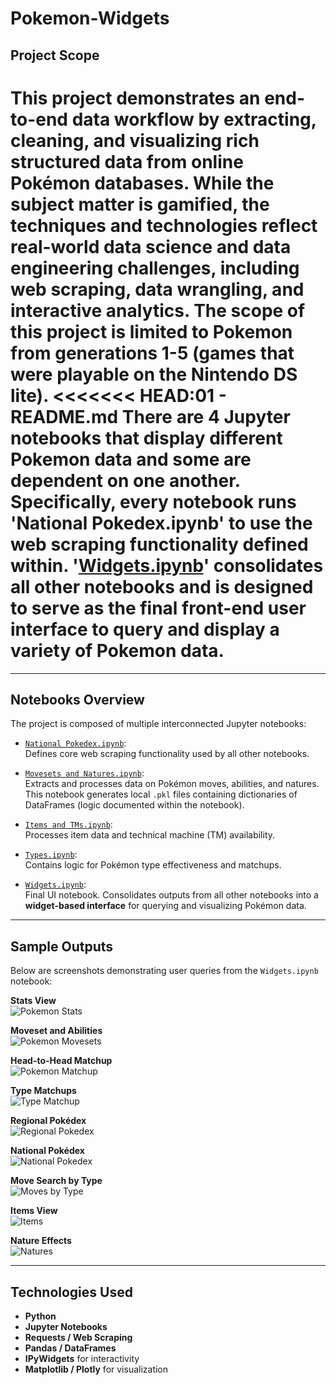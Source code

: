 # Pokemon-Widgets
## Project Scope
This project demonstrates an end-to-end data workflow by extracting, cleaning, and visualizing rich structured data from online Pokémon databases. While the subject matter is gamified, the techniques and technologies reflect real-world data science and data engineering challenges, including **web scraping**, **data wrangling**, and **interactive analytics**.
The scope of this project is limited to Pokemon from generations 1-5 (games that were playable on the Nintendo DS lite).
<<<<<<< HEAD:01 - README.md
There are 4 Jupyter notebooks that display different Pokemon data and some are dependent on one another. Specifically, every notebook runs  'National Pokedex.ipynb' to use the web scraping functionality defined within. 
'[Widgets.ipynb](https://github.com/thomasbase/Pokemon-Widgets/blob/main/Widgets.ipynb)' consolidates all other notebooks and is designed to serve as the final front-end user interface to query and display a variety of Pokemon data.
=======

--- 

## Notebooks Overview
The project is composed of multiple interconnected Jupyter notebooks:

- [`National Pokedex.ipynb`](https://github.com/thomasbase/Pokemon-Widgets/blob/main/National%20Pokedex.ipynb):  
  Defines core web scraping functionality used by all other notebooks.
  
- [`Movesets and Natures.ipynb`](https://github.com/thomasbase/Pokemon-Widgets/blob/main/Movesets%20and%20Natures.ipynb):  
  Extracts and processes data on Pokémon moves, abilities, and natures. This notebook generates local `.pkl` files containing dictionaries of DataFrames (logic documented within the notebook).
  
- [`Items and TMs.ipynb`](https://github.com/thomasbase/Pokemon-Widgets/blob/main/Items%20and%20TMs.ipynb):  
  Processes item data and technical machine (TM) availability.
  
- [`Types.ipynb`](https://github.com/thomasbase/Pokemon-Widgets/blob/main/Types.ipynb):  
  Contains logic for Pokémon type effectiveness and matchups.

- [`Widgets.ipynb`](https://github.com/thomasbase/Pokemon-Widgets/blob/main/Widgets.ipynb):  
  Final UI notebook. Consolidates outputs from all other notebooks into a **widget-based interface** for querying and visualizing Pokémon data.

---

## Sample Outputs
Below are screenshots demonstrating user queries from the `Widgets.ipynb` notebook:

**Stats View**  
![Pokemon Stats](https://github.com/thomasbase/Pokemon-Widgets/blob/main/Pokemon%20Stats.png)

**Moveset and Abilities**  
![Pokemon Movesets](https://github.com/thomasbase/Pokemon-Widgets/blob/main/Pokemon%20Moveset.png)

**Head-to-Head Matchup**  
![Pokemon Matchup](https://github.com/thomasbase/Pokemon-Widgets/blob/main/Pokemon%20Matchup.png)

**Type Matchups**  
![Type Matchup](https://github.com/thomasbase/Pokemon-Widgets/blob/main/Type%20Matchup.png)

**Regional Pokédex**  
![Regional Pokedex](https://github.com/thomasbase/Pokemon-Widgets/blob/main/Regional%20Pokedex.png)

**National Pokédex**  
![National Pokedex](https://github.com/thomasbase/Pokemon-Widgets/blob/main/National%20Pokedex.png)

**Move Search by Type**  
![Moves by Type](https://github.com/thomasbase/Pokemon-Widgets/blob/main/Moves%20by%20Type.png)

**Items View**  
![Items](https://github.com/thomasbase/Pokemon-Widgets/blob/main/Items.png)

**Nature Effects**  
![Natures](https://github.com/thomasbase/Pokemon-Widgets/blob/main/Natures.png)

---

## Technologies Used
- **Python**
- **Jupyter Notebooks**
- **Requests / Web Scraping**
- **Pandas / DataFrames**
- **IPyWidgets** for interactivity
- **Matplotlib / Plotly** for visualization
